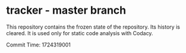 # tracker - master branch

This repository contains the frozen state of the repository.
Its history is cleared. It is used only for static code
analysis with Codacy.

Commit Time: 1724319001